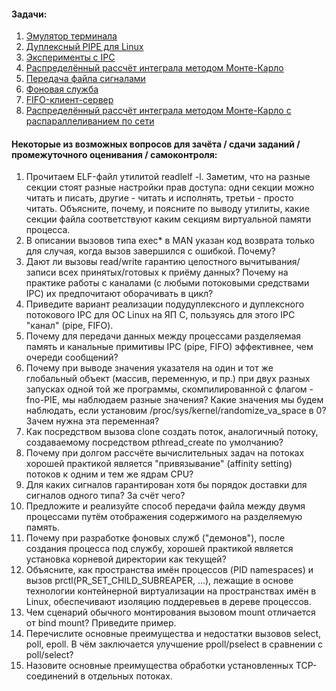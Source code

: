 #### Задачи:
1) [Эмулятор терминала](https://github.com/3sem/os_23_24/blob/main/task_1/task_1.md)
2) [Дуплексный PIPE для Linux](https://github.com/3sem/os_23_24/blob/main/task_2/task_2.md)
3) [Эксперименты с IPC](https://github.com/3sem/os_23_24/blob/main/task_3/task.txt)
4) [Распределённый рассчёт интеграла методом Монте-Карло](https://github.com/3sem/os_23_24/blob/main/task_4/task.txt)
5) [Передача файла сигналами](https://github.com/3sem/os_23_24/blob/main/task_5/task.txt)
6) [Фоновая служба](https://github.com/3sem/os_23_24/blob/main/task_6/task.txt)
7) [FIFO-клиент-сервер](https://github.com/3sem/os_23_24/blob/main/task_7/task.txt)
8) [Распределённый рассчёт интеграла методом Монте-Карло с распараллеливанием по сети](https://github.com/3sem/os_23_24/blob/main/task_8/task.md)


#### Некоторые из возможных вопросов для зачёта / сдачи заданий / промежуточного оценивания / самоконтроля:
1) Прочитаем ELF-файл утилитой readlelf -l. Заметим, что на разные секции стоят разные настройки прав доступа: одни секции можно читать и писать, другие - читать и исполнять, третьи - просто читать. Объясните, почему, и поясните по выводу утилиты, какие секции файла соответствуют каким секциям виртуальной памяти процесса.
2) В описании вызовов типа exec* в MAN указан код возврата только для случая, когда вызов завершился с ошибкой. Почему?
3) Дают ли вызовы read/write гарантию целостного вычитывания/записи всех принятых/готовых к приёму данных? Почему на практике работы с каналами (с любыми потоковыми средствами IPC) их предпочитают оборачивать в цикл?
4) Приведите вариант реализации подудуплексного и дуплексного потокового IPC для ОС Linux на ЯП C, пользуясь для этого IPC "канал" (pipe, FIFO).
5) Почему для передачи данных между процессами разделяемая память и канальные примитивы IPC (pipe, FIFO) эффективнее, чем очереди сообщений?
6) Почему при выводе значения указателя на один и тот же глобальный объект (массив, переменную, и пр.) при двух разных запусках одной той же программы, скомпилированной с флагом -fno-PIE, мы наблюдаем разные значения? Какие значения мы будем наблюдать, если установим /proc/sys/kernel/randomize_va_space в 0? Зачем нужна эта переменная?
7) Как посредством вызова clone создать поток, аналогичный потоку, создаваемому посредством pthread_create по умолчанию?
8) Почему при долгом рассчёте вычислительных задач на потоках хорошей практикой является "привязывание" (affinity setting) потоков к одним и тем же ядрам CPU? 
9) Для каких сигналов гарантирован хотя бы порядок доставки для сигналов одного типа? За счёт чего?
10) Предложите и реализуйте способ передачи файла между двумя процессами путём отображения содержимого на разделяемую память.
11) Почему при разработке фоновых служб ("демонов"), после создания процесса под службу, хорошей практикой является установка корневой директории как текущей?
12) Объясните, как пространства имён процессов (PID namespaces) и вызов prctl(PR_SET_CHILD_SUBREAPER, ...), лежащие в основе технологии контейнерной виртуализации на пространствах имён в Linux, обеспечивают изоляцию поддеревьев в дереве процессов.
13) Чем сценарий обычного монтирования вызовом mount отличается от bind mount? Приведите пример.
14) Перечислите основные преимущества и недостатки вызовов select, poll, epoll. В чём заключается улучшение ppoll/pselect в сравнении с poll/select?
15) Назовите основные преимущества обработки установленных TCP-соединений в отдельных потоках.

